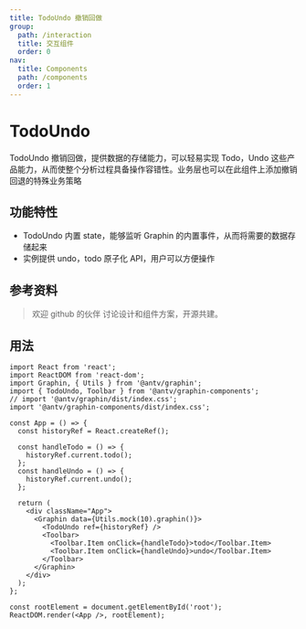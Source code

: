 ```yaml
---
title: TodoUndo 撤销回做
group:
  path: /interaction
  title: 交互组件
  order: 0
nav:
  title: Components
  path: /components
  order: 1
---
```


# TodoUndo

TodoUndo 撤销回做，提供数据的存储能力，可以轻易实现 Todo，Undo 这些产品能力，从而使整个分析过程具备操作容错性。业务层也可以在此组件上添加撤销回退的特殊业务策略

## 功能特性

- TodoUndo 内置 state，能够监听 Graphin 的内置事件，从而将需要的数据存储起来
- 实例提供 undo，todo 原子化 API，用户可以方便操作

## 参考资料

> 欢迎 github 的伙伴 讨论设计和组件方案，开源共建。

## 用法

```tsx | pure
import React from 'react';
import ReactDOM from 'react-dom';
import Graphin, { Utils } from '@antv/graphin';
import { TodoUndo, Toolbar } from '@antv/graphin-components';
// import '@antv/graphin/dist/index.css';
import '@antv/graphin-components/dist/index.css';

const App = () => {
  const historyRef = React.createRef();

  const handleTodo = () => {
    historyRef.current.todo();
  };
  const handleUndo = () => {
    historyRef.current.undo();
  };

  return (
    <div className="App">
      <Graphin data={Utils.mock(10).graphin()}>
        <TodoUndo ref={historyRef} />
        <Toolbar>
          <Toolbar.Item onClick={handleTodo}>todo</Toolbar.Item>
          <Toolbar.Item onClick={handleUndo}>undo</Toolbar.Item>
        </Toolbar>
      </Graphin>
    </div>
  );
};

const rootElement = document.getElementById('root');
ReactDOM.render(<App />, rootElement);
```
